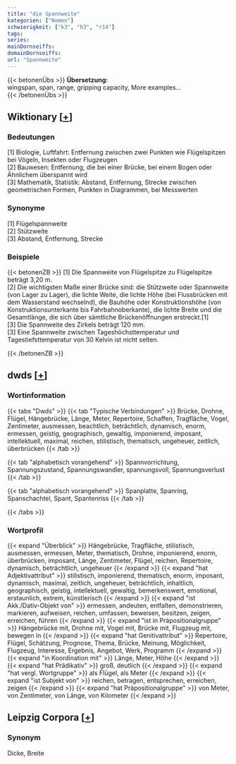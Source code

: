 ```yaml
---
title: "die Spannweite"
kategorien: ["Nomen"]
schwierigkeit: ["k3", "h3", "r14"]
tags:
series:
mainDornseiffs:
domainDornseiffs:
url: "Spannweite"
---
```


{{< betonenÜbs >}}
**Übersetzung:**  
wingspan, span, range, gripping  capacity, More examples...  
{{< /betonenÜbs >}}

## Wiktionary [[+](https://de.wiktionary.org/wiki/Spannweite)]

### Bedeutungen
[1] Biologie, Luftfahrt: Entfernung zwischen zwei Punkten wie Flügelspitzen bei Vögeln, Insekten oder Flugzeugen  
[2] Bauwesen: Entfernung, die bei einer Brücke, bei einem Bogen oder Ähnlichem überspannt wird  
[3] Mathematik, Statistik: Abstand, Entfernung, Strecke zwischen geometrischen Formen, Punkten in Diagrammen, bei Messwerten  

### Synonyme
[1] Flügelspannweite  
[2] Stützweite  
[3] Abstand, Entfernung, Strecke  

### Beispiele
{{< betonenZB >}}
[1] Die Spannweite von Flügelspitze zu Flügelspitze beträgt 3,20 m.  
[2] Die wichtigsten Maße einer Brücke sind: die Stützweite oder Spannweite (von Lager zu Lager), die lichte Weite, die lichte Höhe (bei Flussbrücken mit dem Wasserstand wechselnd), die Bauhöhe oder Konstruktionshöhe (von Konstruktionsunterkante bis Fahrbahnoberkante), die lichte Breite und die Gesamtlänge, die sich über sämtliche Brückenöffnungen erstreckt.[1]  
[3] Die Spannweite des Zirkels beträgt 120 mm.  
[3] Eine Spannweite zwischen Tageshöchsttemperatur und Tagestiefsttemperatur von 30 Kelvin ist nicht selten.  

{{< /betonenZB >}}


## dwds [[+](https://www.dwds.de/wb/Spannweite)]

### Wortinformation
{{< tabs "Dwds" >}}
{{< tab "Typische Verbindungen" >}}
Brücke, Drohne, Flügel, Hängebrücke, Länge, Meter, Repertoire, Schaffen, Tragfläche, Vogel, Zentimeter, ausmessen, beachtlich, beträchtlich, dynamisch, enorm, ermessen, geistig, geographisch, gewaltig, imponierend, imposant, intellektuell, maximal, reichen, stilistisch, thematisch, ungeheuer, zeitlich, überbrücken
{{< /tab >}}

{{< tab "alphabetisch vorangehend" >}}
Spannvorrichtung, Spannungszustand, Spannungswandler, spannungsvoll, Spannungsverlust
{{< /tab >}}

{{< tab "alphabetisch vorangehend" >}}
Spanplatte, Spanring, Spanschachtel, Spant, Spantenriss
{{< /tab >}}

{{< /tabs >}}

### Wortprofil
{{< expand "Überblick" >}} Hängebrücke, Tragfläche, stilistisch, ausmessen, ermessen, Meter, thematisch, Drohne, imponierend, enorm, überbrücken, imposant, Länge, Zentimeter, Flügel, reichen, Repertoire, dynamisch, beträchtlich, ungeheuer {{< /expand >}}
{{< expand "hat Adjektivattribut" >}} stilistisch, imponierend, thematisch, enorm, imposant, dynamisch, maximal, zeitlich, ungeheuer, beträchtlich, inhaltlich, geographisch, geistig, intellektuell, gewaltig, bemerkenswert, emotional, erstaunlich, extrem, künstlerisch {{< /expand >}}
{{< expand "ist Akk./Dativ-Objekt von" >}} ermessen, andeuten, entfalten, demonstrieren, markieren, aufweisen, reichen, umfassen, beweisen, besitzen, zeigen, erreichen, führen {{< /expand >}}
{{< expand "ist in Präpositionalgruppe" >}} Hängebrücke mit, Drohne mit, Vogel mit, Brücke mit, Flugzeug mit, bewegen in {{< /expand >}}
{{< expand "hat Genitivattribut" >}} Repertoire, Flügel, Schätzung, Prognose, Thema, Brücke, Meinung, Möglichkeit, Flugzeug, Interesse, Ergebnis, Angebot, Werk, Programm {{< /expand >}}
{{< expand "in Koordination mit" >}} Länge, Meter, Höhe {{< /expand >}}
{{< expand "hat Prädikativ" >}} groß, deutlich {{< /expand >}}
{{< expand "hat vergl. Wortgruppe" >}} als Flügel, als Meter {{< /expand >}}
{{< expand "ist Subjekt von" >}} reichen, betragen, entsprechen, erreichen, zeigen {{< /expand >}}
{{< expand "hat Präpositionalgruppe" >}} von Meter, von Zentimeter, von Länge, von Kilometer {{< /expand >}}

## Leipzig Corpora [[+](https://corpora.uni-leipzig.de/en/res?word=Spannweite&corpusId=deu_newscrawl-public_2018)]


### Synonym
Dicke, Breite

